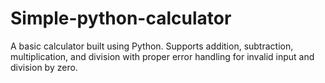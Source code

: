 # Simple-python-calculator
A basic calculator built using Python. Supports addition, subtraction, multiplication, and division with proper error handling for invalid input and division by zero.


